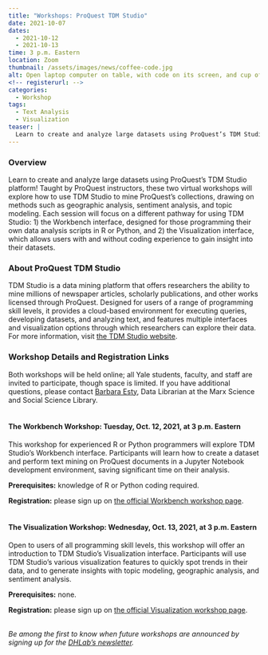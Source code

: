```yaml
---
title: "Workshops: ProQuest TDM Studio"
date: 2021-10-07
dates:
  - 2021-10-12
  - 2021-10-13
time: 3 p.m. Eastern
location: Zoom
thumbnail: /assets/images/news/coffee-code.jpg
alt: Open laptop computer on table, with code on its screen, and cup of coffee beside it
<!-- registerurl: -->
categories:
  - Workshop
tags:
  - Text Analysis
  - Visualization
teaser: |
  Learn to create and analyze large datasets using ProQuest’s TDM Studio platform! These two virtual workshops—one for experienced R or Python programmers, and one for users of all levels—will explore how to use TDM Studio to mine ProQuest’s collections. Discussions will cover methods such as geographic analysis, sentiment analysis, and topic modeling.
---
```


### Overview
Learn to create and analyze large datasets using ProQuest’s TDM Studio platform! Taught by ProQuest instructors, these two virtual workshops will explore how to use TDM Studio to mine ProQuest’s collections, drawing on methods such as geographic analysis, sentiment analysis, and topic modeling. Each session will focus on a different pathway for using TDM Studio: 1) the Workbench interface, designed for those programming their own data analysis scripts in R or Python, and 2) the Visualization interface, which allows users with and without coding experience to gain insight into their datasets. 

### About ProQuest TDM Studio
TDM Studio is a data mining platform that offers researchers the ability to mine millions of newspaper articles, scholarly publications, and other works licensed through ProQuest. Designed for users of a range of programming skill levels, it provides a cloud-based environment for executing queries, developing datasets, and analyzing text, and features multiple interfaces and visualization options through which researchers can explore their data. For more information, visit <a href="https://proquest.libguides.com/tdmstudio" target="_blank">the TDM Studio website</a>.

### Workshop Details and Registration Links
Both workshops will be held online; all Yale students, faculty, and staff are invited to participate, though space is limited. If you have additional questions, please contact [Barbara Esty](mailto:barbara.esty@yale.edu), Data Librarian at the Marx Science and Social Science Library.
<br>
<br>

#### The Workbench Workshop: Tuesday, Oct. 12, 2021, at 3 p.m. Eastern
This workshop for experienced R or Python programmers will explore TDM Studio’s Workbench interface. Participants will learn how to create a dataset and perform text mining on ProQuest documents in a Jupyter Notebook development environment, saving significant time on their analysis.

**Prerequisites:** knowledge of R or Python coding required.

**Registration:** please sign up on <a href="https://schedule.yale.edu/event/8395153" target="_blank">the official Workbench workshop page</a>.
<br>
<br>

#### The Visualization Workshop: Wednesday, Oct. 13, 2021, at 3 p.m. Eastern
Open to users of all programming skill levels, this workshop will offer an introduction to TDM Studio’s Visualization interface. Participants will use TDM Studio’s various visualization features to quickly spot trends in their data, and to generate insights with topic modeling, geographic analysis, and sentiment analysis.

**Prerequisites:** none.

**Registration:** please sign up on <a href="https://schedule.yale.edu/event/8395188" target="_blank">the official Visualization workshop page</a>.
<br>
<br>

*Be among the first to know when future workshops are announced by signing up for the <a href='https://subscribe.yale.edu/browse?search=digital+humanities' target='_blank'>DHLab’s newsletter</a>.*
